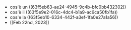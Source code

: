 - cos'è un ((63f5eb63-ae24-4945-9c4b-bfc0bb432302))
- cos'è il ((63f5e9e2-016c-4dc4-b1a9-ac6ca50fb1fa))
- cos'e la ((63f5eb10-6334-442f-a3ef-1fa0e27a1a56))
- [[Feb 22nd, 2023]]